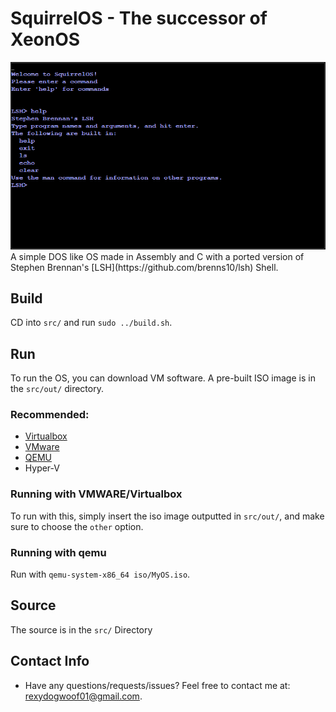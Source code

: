 # SquirrelOS - The successor of XeonOS

<img src="https://raw.githubusercontent.com/AlexDev404/SquirrelOS/main/previewImg/CapturePreview4.PNG"/>
A simple DOS like OS made in Assembly and C with a ported version of Stephen Brennan's [LSH](https://github.com/brenns10/lsh) Shell.

## Build

CD into `src/` and run `sudo ../build.sh`.

## Run

To run the OS, you can download VM software.
A pre-built ISO image is in the `src/out/` directory.

### Recommended:

- [Virtualbox](https://www.virtualbox.org/wiki/Downloads)
- [VMware](https://my.vmware.com/web/vmware/downloads/info/slug/desktop_end_user_computing/vmware_fusion/12_0)
- [QEMU](https://www.qemu.org)
- Hyper-V

### Running with VMWARE/Virtualbox

To run with this, simply insert the iso image outputted in `src/out/`, and make sure to choose the `other` option.

### Running with qemu

Run with `qemu-system-x86_64 iso/MyOS.iso`.

## Source

The source is in the `src/` Directory

## Contact Info

- Have any questions/requests/issues? Feel free to contact me at:
  [rexydogwoof01@gmail.com](mailto:rexydogwoof01@gmail.com).
